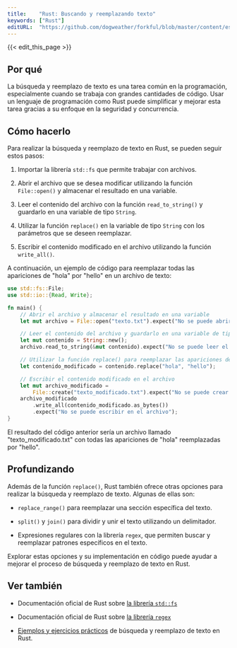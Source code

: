 ```yaml
---
title:    "Rust: Buscando y reemplazando texto"
keywords: ["Rust"]
editURL:  "https://github.com/dogweather/forkful/blob/master/content/es/rust/searching-and-replacing-text.md"
---
```


{{< edit_this_page >}}

## Por qué

La búsqueda y reemplazo de texto es una tarea común en la programación, especialmente cuando se trabaja con grandes cantidades de código. Usar un lenguaje de programación como Rust puede simplificar y mejorar esta tarea gracias a su enfoque en la seguridad y concurrencia.

## Cómo hacerlo

Para realizar la búsqueda y reemplazo de texto en Rust, se pueden seguir estos pasos:

1. Importar la librería `std::fs` que permite trabajar con archivos.

2. Abrir el archivo que se desea modificar utilizando la función `File::open()` y almacenar el resultado en una variable.

3. Leer el contenido del archivo con la función `read_to_string()` y guardarlo en una variable de tipo `String`.

4. Utilizar la función `replace()` en la variable de tipo `String` con los parámetros que se deseen reemplazar.

5. Escribir el contenido modificado en el archivo utilizando la función `write_all()`.

A continuación, un ejemplo de código para reemplazar todas las apariciones de "hola" por "hello" en un archivo de texto:

````Rust
use std::fs::File;
use std::io::{Read, Write};

fn main() {
    // Abrir el archivo y almacenar el resultado en una variable
    let mut archivo = File::open("texto.txt").expect("No se puede abrir el archivo");

    // Leer el contenido del archivo y guardarlo en una variable de tipo String
    let mut contenido = String::new();
    archivo.read_to_string(&mut contenido).expect("No se puede leer el archivo");

    // Utilizar la función replace() para reemplazar las apariciones de "hola" por "hello"
    let contenido_modificado = contenido.replace("hola", "hello");

    // Escribir el contenido modificado en el archivo
    let mut archivo_modificado =
        File::create("texto_modificado.txt").expect("No se puede crear el archivo");
    archivo_modificado
        .write_all(contenido_modificado.as_bytes())
        .expect("No se puede escribir en el archivo");
}
````

El resultado del código anterior sería un archivo llamado "texto_modificado.txt" con todas las apariciones de "hola" reemplazadas por "hello".

## Profundizando

Además de la función `replace()`, Rust también ofrece otras opciones para realizar la búsqueda y reemplazo de texto. Algunas de ellas son:

- `replace_range()` para reemplazar una sección específica del texto.

- `split()` y `join()` para dividir y unir el texto utilizando un delimitador.

- Expresiones regulares con la librería `regex`, que permiten buscar y reemplazar patrones específicos en el texto.

Explorar estas opciones y su implementación en código puede ayudar a mejorar el proceso de búsqueda y reemplazo de texto en Rust.

## Ver también

- Documentación oficial de Rust sobre [la librería `std::fs`](https://doc.rust-lang.org/std/fs/index.html)

- Documentación oficial de Rust sobre [la librería `regex`](https://docs.rs/regex/)

- [Ejemplos y ejercicios prácticos](https://rust-lang-nursery.github.io/rust-cookbook/text/replacing.html) de búsqueda y reemplazo de texto en Rust.